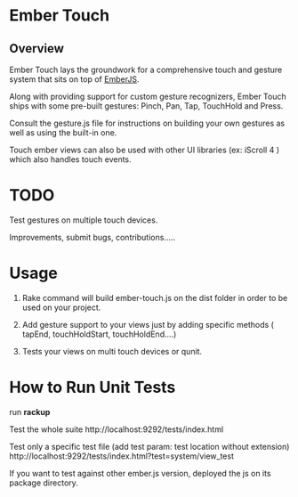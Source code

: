 # Ember Touch

## Overview
Ember Touch lays the groundwork for a comprehensive touch and
gesture system that sits on top of [EmberJS](github.com/emberjs/ember.js).

Along with providing support for custom gesture recognizers, Ember
Touch ships with some pre-built gestures: Pinch, Pan, Tap, TouchHold and
Press.

Consult the gesture.js file for instructions on building your own gestures as well as using the built-in one.

Touch ember views can also be used with other UI libraries (ex: iScroll 4 ) which also handles touch events.

# TODO

Test gestures on multiple touch devices.

Improvements, submit bugs, contributions.....

# Usage

1. Rake command will build ember-touch.js on the dist folder in order to be used on your project.

2. Add gesture support to your views just by adding specific methods (
   tapEnd, touchHoldStart, touchHoldEnd....)

3. Tests your views on multi touch devices or qunit.
   
# How to Run Unit Tests

run __rackup__ 

Test the whole suite  http://localhost:9292/tests/index.html

Test only a specific test file (add test param: test location without extension) http://localhost:9292/tests/index.html?test=system/view_test

If you want to test against other ember.js version, deployed the js on its package directory.

